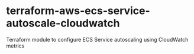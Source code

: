 # terraform-aws-ecs-service-autoscale-cloudwatch
Terraform module to configure ECS Service autoscaling using CloudWatch metrics
